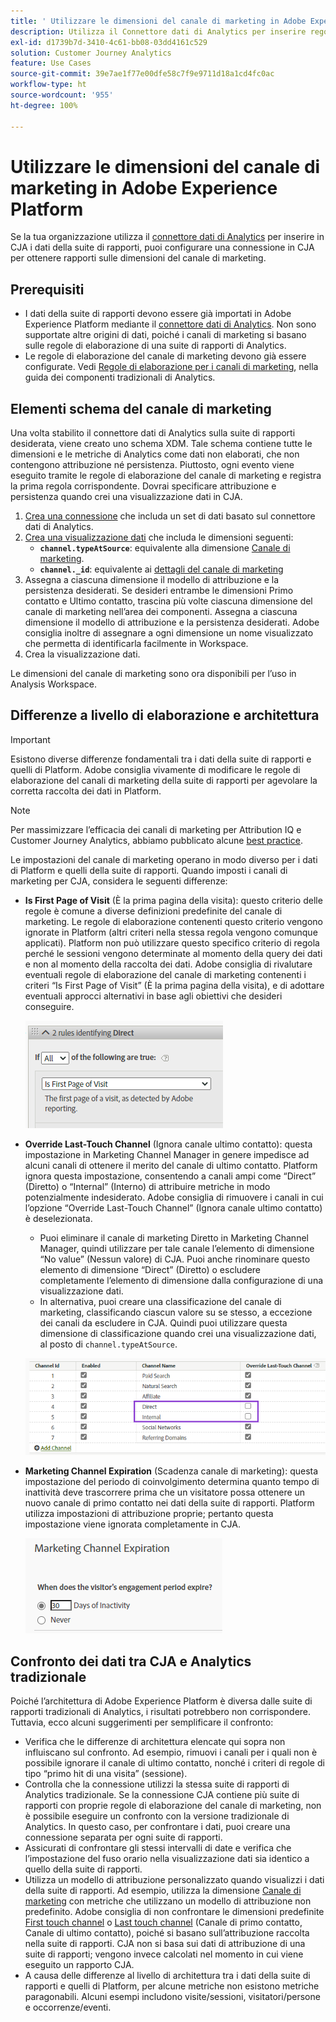 ```yaml
---
title: ' Utilizzare le dimensioni del canale di marketing in Adobe Experience Platform '
description: Utilizza il Connettore dati di Analytics per inserire regole di elaborazione del canale di marketing in Adobe Experience Platform.
exl-id: d1739b7d-3410-4c61-bb08-03dd4161c529
solution: Customer Journey Analytics
feature: Use Cases
source-git-commit: 39e7ae1f77e00dfe58c7f9e9711d18a1cd4fc0ac
workflow-type: ht
source-wordcount: '955'
ht-degree: 100%

---
```


# Utilizzare le dimensioni del canale di marketing in Adobe Experience Platform

Se la tua organizzazione utilizza il [connettore dati di Analytics](https://experienceleague.adobe.com/docs/experience-platform/sources/connectors/adobe-applications/analytics.html?lang=it) per inserire in CJA i dati della suite di rapporti, puoi configurare una connessione in CJA per ottenere rapporti sulle dimensioni del canale di marketing.

## Prerequisiti 

* I dati della suite di rapporti devono essere già importati in Adobe Experience Platform mediante il [connettore dati di Analytics](https://experienceleague.adobe.com/docs/experience-platform/sources/connectors/adobe-applications/analytics.html?lang=it). Non sono supportate altre origini di dati, poiché i canali di marketing si basano sulle regole di elaborazione di una suite di rapporti di Analytics.
* Le regole di elaborazione del canale di marketing devono già essere configurate. Vedi [Regole di elaborazione per i canali di marketing](https://experienceleague.adobe.com/docs/analytics/components/marketing-channels/c-rules.html?lang=it), nella guida dei componenti tradizionali di Analytics.

## Elementi schema del canale di marketing

Una volta stabilito il connettore dati di Analytics sulla suite di rapporti desiderata, viene creato uno schema XDM. Tale schema contiene tutte le dimensioni e le metriche di Analytics come dati non elaborati, che non contengono attribuzione né persistenza. Piuttosto, ogni evento viene eseguito tramite le regole di elaborazione del canale di marketing e registra la prima regola corrispondente. Dovrai specificare attribuzione e persistenza quando crei una visualizzazione dati in CJA.

1. [Crea una connessione](/help/connections/create-connection.md) che includa un set di dati basato sul connettore dati di Analytics.
2. [Crea una visualizzazione dati](/help/data-views/create-dataview.md) che includa le dimensioni seguenti:
   * **`channel.typeAtSource`**: equivalente alla dimensione [Canale di marketing](https://experienceleague.adobe.com/docs/analytics/components/dimensions/marketing-channel.html?lang=it).
   * **`channel._id`**: equivalente ai [dettagli del canale di marketing](https://experienceleague.adobe.com/docs/analytics/components/dimensions/marketing-detail.html?lang=it)
3. Assegna a ciascuna dimensione il modello di attribuzione e la persistenza desiderati. Se desideri entrambe le dimensioni Primo contatto e Ultimo contatto, trascina più volte ciascuna dimensione del canale di marketing nell’area dei componenti. Assegna a ciascuna dimensione il modello di attribuzione e la persistenza desiderati. Adobe consiglia inoltre di assegnare a ogni dimensione un nome visualizzato che permetta di identificarla facilmente in Workspace.
4. Crea la visualizzazione dati.

Le dimensioni del canale di marketing sono ora disponibili per l’uso in Analysis Workspace.

## Differenze a livello di elaborazione e architettura

>[!IMPORTANT]
>
>Esistono diverse differenze fondamentali tra i dati della suite di rapporti e quelli di Platform. Adobe consiglia vivamente di modificare le regole di elaborazione del canali di marketing della suite di rapporti per agevolare la corretta raccolta dei dati in Platform.

>[!NOTE]
>
>Per massimizzare l’efficacia dei canali di marketing per Attribution IQ e Customer Journey Analytics, abbiamo pubblicato alcune [best practice](https://experienceleague.adobe.com/docs/analytics/components/marketing-channels/mchannel-best-practices.html?lang=it).

Le impostazioni del canale di marketing operano in modo diverso per i dati di Platform e quelli della suite di rapporti. Quando imposti i canali di marketing per CJA, considera le seguenti differenze:

* **Is First Page of Visit** (È la prima pagina della visita): questo criterio delle regole è comune a diverse definizioni predefinite del canale di marketing. Le regole di elaborazione contenenti questo criterio vengono ignorate in Platform (altri criteri nella stessa regola vengono comunque applicati). Platform non può utilizzare questo specifico criterio di regola perché le sessioni vengono determinate al momento della query dei dati e non al momento della raccolta dei dati. Adobe consiglia di rivalutare eventuali regole di elaborazione del canale di marketing contenenti i criteri “Is First Page of Visit” (È la prima pagina della visita), e di adottare eventuali approcci alternativi in base agli obiettivi che desideri conseguire.

   ![Prima pagina della visita](assets/first-page-of-visit.png)

* **Override Last-Touch Channel** (Ignora canale ultimo contatto): questa impostazione in Marketing Channel Manager in genere impedisce ad alcuni canali di ottenere il merito del canale di ultimo contatto. Platform ignora questa impostazione, consentendo a canali ampi come “Direct” (Diretto) o “Internal” (Interno) di attribuire metriche in modo potenzialmente indesiderato. Adobe consiglia di rimuovere i canali in cui l’opzione “Override Last-Touch Channel” (Ignora canale ultimo contatto) è deselezionata.
   * Puoi eliminare il canale di marketing Diretto in Marketing Channel Manager, quindi utilizzare per tale canale l’elemento di dimensione “No value” (Nessun valore) di CJA. Puoi anche rinominare questo elemento di dimensione “Direct” (Diretto) o escludere completamente l’elemento di dimensione dalla configurazione di una visualizzazione dati.
   * In alternativa, puoi creare una classificazione del canale di marketing, classificando ciascun valore su se stesso, a eccezione dei canali da escludere in CJA. Quindi puoi utilizzare questa dimensione di classificazione quando crei una visualizzazione dati, al posto di `channel.typeAtSource`.

   ![Ignora canale ultimo contatto](assets/override-last-touch-channel.png)

* **Marketing Channel Expiration** (Scadenza canale di marketing): questa impostazione del periodo di coinvolgimento determina quanto tempo di inattività deve trascorrere prima che un visitatore possa ottenere un nuovo canale di primo contatto nei dati della suite di rapporti. Platform utilizza impostazioni di attribuzione proprie; pertanto questa impostazione viene ignorata completamente in CJA.

   ![Scadenza canale di marketing](assets/marketing-channel-expiration.png)

## Confronto dei dati tra CJA e Analytics tradizionale

Poiché l’architettura di Adobe Experience Platform è diversa dalle suite di rapporti tradizionali di Analytics, i risultati potrebbero non corrispondere. Tuttavia, ecco alcuni suggerimenti per semplificare il confronto:

* Verifica che le differenze di architettura elencate qui sopra non influiscano sul confronto. Ad esempio, rimuovi i canali per i quali non è possibile ignorare il canale di ultimo contatto, nonché i criteri di regole di tipo “primo hit di una visita” (sessione).
* Controlla che la connessione utilizzi la stessa suite di rapporti di Analytics tradizionale. Se la connessione CJA contiene più suite di rapporti con proprie regole di elaborazione del canale di marketing, non è possibile eseguire un confronto con la versione tradizionale di Analytics. In questo caso, per confrontare i dati, puoi creare una connessione separata per ogni suite di rapporti.
* Assicurati di confrontare gli stessi intervalli di date e verifica che l’impostazione del fuso orario nella visualizzazione dati sia identico a quello della suite di rapporti.
* Utilizza un modello di attribuzione personalizzato quando visualizzi i dati della suite di rapporti. Ad esempio, utilizza la dimensione [Canale di marketing](https://experienceleague.adobe.com/docs/analytics/components/dimensions/marketing-channel.html?lang=it) con metriche che utilizzano un modello di attribuzione non predefinito. Adobe consiglia di non confrontare le dimensioni predefinite [First touch channel](https://experienceleague.adobe.com/docs/analytics/components/dimensions/first-touch-channel.html?lang=it) o [Last touch channel](https://experienceleague.adobe.com/docs/analytics/components/dimensions/last-touch-channel.html?lang=it) (Canale di primo contatto, Canale di ultimo contatto), poiché si basano sull’attribuzione raccolta nella suite di rapporti. CJA non si basa sui dati di attribuzione di una suite di rapporti; vengono invece calcolati nel momento in cui viene eseguito un rapporto CJA.
* A causa delle differenze al livello di architettura tra i dati della suite di rapporti e quelli di Platform, per alcune metriche non esistono metriche paragonabili. Alcuni esempi includono visite/sessioni, visitatori/persone e occorrenze/eventi.
